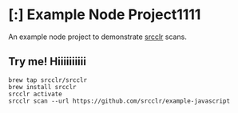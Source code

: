 # [:] Example Node Project1111

An example node project to demonstrate [srcclr](https://www.srcclr.com) scans.

## Try me! Hiiiiiiiiii

```
brew tap srcclr/srcclr
brew install srcclr
srcclr activate
srcclr scan --url https://github.com/srcclr/example-javascript
```
